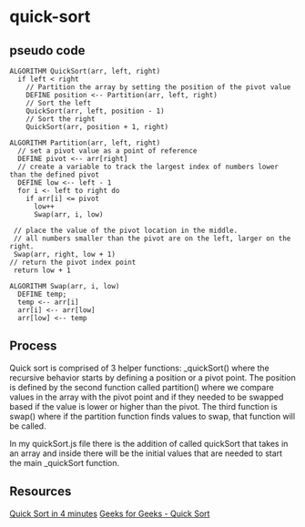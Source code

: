 # quick-sort

## pseudo code
    ALGORITHM QuickSort(arr, left, right)
      if left < right
        // Partition the array by setting the position of the pivot value
        DEFINE position <-- Partition(arr, left, right)
        // Sort the left
        QuickSort(arr, left, position - 1)
        // Sort the right
        QuickSort(arr, position + 1, right)

    ALGORITHM Partition(arr, left, right)
      // set a pivot value as a point of reference
      DEFINE pivot <-- arr[right]
      // create a variable to track the largest index of numbers lower than the defined pivot
      DEFINE low <-- left - 1
      for i <- left to right do
        if arr[i] <= pivot
          low++
          Swap(arr, i, low)

     // place the value of the pivot location in the middle.
     // all numbers smaller than the pivot are on the left, larger on the right.
     Swap(arr, right, low + 1)
    // return the pivot index point
     return low + 1

    ALGORITHM Swap(arr, i, low)
      DEFINE temp;
      temp <-- arr[i]
      arr[i] <-- arr[low]
      arr[low] <-- temp


## Process

Quick sort is comprised of 3 helper functions: _quickSort() where the recursive behavior starts by defining a position or a pivot point. The position is defined by the second function called partition() where we compare values in the array with the pivot point and if they needed to be swapped based if the value is lower or higher than the pivot. The third function is swap() where if the partition function finds values to swap, that function will be called.

In my quickSort.js file there is the addition of called quickSort that takes in an array and inside there will be the initial values that are needed to start the main _quickSort function.



## Resources 

[Quick Sort in 4 minutes](https://www.youtube.com/watch?v=Hoixgm4-P4M)
[Geeks for Geeks - Quick Sort](https://www.geeksforgeeks.org/quick-sort/)
